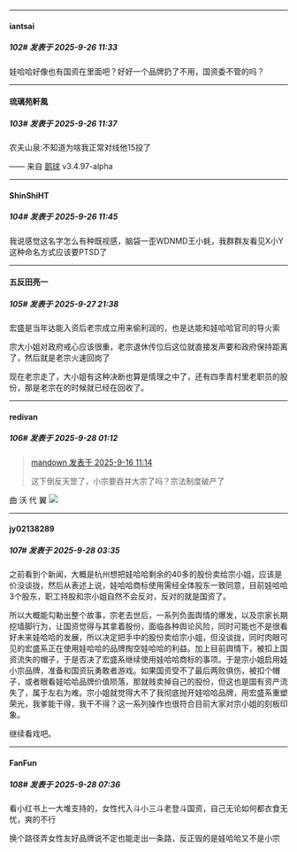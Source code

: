 ﻿
*****

####  iantsai  
##### 102#       发表于 2025-9-26 11:33

娃哈哈好像也有国资在里面吧？好好一个品牌扔了不用，国资委不管的吗？


*****

####  琉璃苑軒風  
##### 103#       发表于 2025-9-26 11:37

农夫山泉:不知道为啥我正常对线他15投了

—— 来自 [鹅球](https://www.pgyer.com/xfPejhuq) v3.4.97-alpha


*****

####  ShinShiHT  
##### 104#       发表于 2025-9-26 11:45

我说感觉这名字怎么有种既视感，脑袋一歪WDNMD王小蚝，我群群友看见X小Y这种命名方式应该要PTSD了


*****

####  五反田亮一  
##### 105#       发表于 2025-9-27 21:38

宏盛是当年达能入资后老宗成立用来偷利润的，也是达能和娃哈哈官司的导火索

宗大小姐对政府戒心应该很重，老宗退休传位后这位就直接发声要和政府保持距离了，然后就是老宗火速回岗了

现在老宗走了，大小姐有这种决断也算是情理之中了，还有四季青村里老职员的股份，那是老宗在的时候就已经在回收了。


*****

####  redivan  
##### 106#       发表于 2025-9-28 01:12

<blockquote><a href="httphttps://stage1st.com/2b/forum.php?mod=redirect&amp;goto=findpost&amp;pid=68437430&amp;ptid=2262065" target="_blank">mandown 发表于 2025-9-16 11:14</a>

这下倒反天罡了，小宗要吞并大宗了吗？宗法制度破产了</blockquote>
曲 沃 代 翼 <img src="https://static.stage1st.com/image/smiley/face2017/037.png" referrerpolicy="no-referrer">


*****

####  jy02138289  
##### 107#       发表于 2025-9-28 03:35

之前看到个新闻，大概是杭州想把娃哈哈剩余的40多的股份卖给宗小姐，应该是价没谈拢，然后从表述上说，娃哈哈商标使用需经全体股东一致同意，目前娃哈哈3个股东，职工持股和宗小姐自然不会反对，反对的就是国资了。

所以大概能勾勒出整个故事，宗老去世后，一系列负面舆情的爆发，以及宗家长期挖墙脚行为，让国资觉得与其拿着股份，面临各种舆论风险，同时可能也不是很看好未来娃哈哈的发展，所以决定把手中的股份卖给宗小姐，但没谈拢，同时肉眼可见的宏盛系正在使用娃哈哈的品牌掏空娃哈哈的利益。加上目前舆情下，被扣上国资流失的帽子，于是否决了宏盛系继续使用娃哈哈商标的事项。于是宗小姐启用娃小宗品牌，准备和国资玩勇敢者游戏。如果国资受不了最后两败俱伤，被扣个帽子，或者眼看娃哈哈品牌价值陨落，那就贱卖掉自己的股份，但这也是国有资产流失了，属于左右为难。宗小姐就觉得大不了我彻底抛开娃哈哈品牌，用宏盛系重塑荣光，我爹能干得，我干不得？这一系列操作也很符合目前大家对宗小姐的刻板印象。

继续看戏吧。


*****

####  FanFun  
##### 108#       发表于 2025-9-28 07:36

看小红书上一大堆支持的，女性代入斗小三斗老登斗国资，自己无论如何都衣食无忧，爽的不行

换个路径弄女性友好品牌说不定也能走出一条路，反正毁的是娃哈哈又不是小宗

